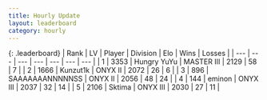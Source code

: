 ```yaml
---
title: Hourly Update
layout: leaderboard
category: hourly
---
```


{: .leaderboard}
| Rank | LV | Player | Division | Elo | Wins | Losses |
| --- | --- | --- | --- | --- | --- | --- |
| <span data-change="0">1</span> | 3353 | <span title="ID: 164871">Hungry YuYu</span> | MASTER III | <span data-change="0">2129</span> | <span data-change="0">58</span> | <span data-change="0">7</span> |
| <span data-change="1">2</span> | 1666 | <span title="ID: 392407">Kunzut1k</span> | ONYX II | <span data-change="17">2072</span> | <span data-change="2">26</span> | <span data-change="0">6</span> |
| <span data-change="-1">3</span> | 896 | <span title="ID: 174294">SAAAAAAANNNNNSS</span> | ONYX II | <span data-change="0">2056</span> | <span data-change="0">48</span> | <span data-change="0">24</span> |
| <span data-change="1">4</span> | 144 | <span title="ID: 282716">eminon</span> | ONYX III | <span data-change="8">2037</span> | <span data-change="1">32</span> | <span data-change="0">14</span> |
| <span data-change="-1">5</span> | 2106 | <span title="ID: 353063">Sktima</span> | ONYX III | <span data-change="0">2030</span> | <span data-change="0">27</span> | <span data-change="0">11</span> |